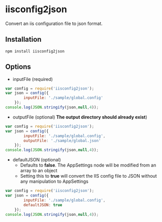 # iisconfig2json

Convert an iis configuration file to json format. 

## Installation
```
npm install iisconfig2json
```

## Options
- inputFile (required)
```javascript
var config = require('iisconfig2json');
var json = config({
        inputFile: './sample/global.config'
    });
console.log(JSON.stringify(json,null,4));
```
- outputFile (optional) **The output directory should already exist**)
```javascript
var config = require('iisconfig2json');
var json = config({
        inputFile: './sample/global.config',
        outputFile: './sample/global.json'
    });
console.log(JSON.stringify(json,null,4));
```
- defaultJSON (optional) 
    - Defaults to **false**. The AppSettings node will be modified from an array to an object 
    - Setting this to **true** will convert the IIS config file to JSON without any manipulation to AppSettings

```javascript
var config = require('iisconfig2json');
var json = config({
        inputFile: './sample/global.config',
        defaultJSON: true
    });
console.log(JSON.stringify(json,null,4));
```
